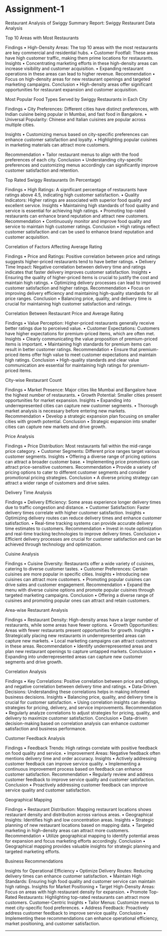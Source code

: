 # Assignment-1
Restaurant Analysis of Swiggy
Summary Report: Swiggy Restaurant Data Analysis


Top 10 Areas with Most Restaurants
 

Findings
•	High-Density Areas: The top 10 areas with the most restaurants are key commercial and residential hubs.
•	Customer Footfall: These areas have high customer traffic, making them prime locations for restaurants.
Insights
•	Concentrating marketing efforts in these high-density areas can increase visibility and customer acquisition.
•	Expanding restaurant operations in these areas can lead to higher revenue.
Recommendation
•	Focus on high-density areas for new restaurant openings and targeted marketing campaigns.
Conclusion
•	High-density areas offer significant opportunities for restaurant expansion and customer acquisition.


Most Popular Food Types Served by Swiggy Restaurants in Each City


Findings
•	City Preferences: Different cities have distinct preferences, with Indian cuisine being popular in Mumbai, and fast food in Bangalore.
•	Universal Popularity: Chinese and Italian cuisines are popular across multiple cities.

Insights
•	Customizing menus based on city-specific preferences can enhance customer satisfaction and loyalty.
•	Highlighting popular cuisines in marketing materials can attract more customers.

Recommendation
•	Tailor restaurant menus to align with the food preferences of each city.
Conclusion
•	Understanding city-specific preferences and customizing menus accordingly can significantly improve customer satisfaction and retention.

Top Rated Swiggy Restaurants (In Percentage)

 
Findings
•	High Ratings: A significant percentage of restaurants have ratings above 4.5, indicating high customer satisfaction.
•	Quality Indicators: Higher ratings are associated with superior food quality and excellent service.
Insights
•	Maintaining high standards of food quality and service is essential for achieving high ratings.
•	Promoting top-rated restaurants can enhance brand reputation and attract new customers.
Recommendation
•	Continuously monitor and improve food quality and service to maintain high customer ratings.
Conclusion
•	High ratings reflect customer satisfaction and can be used to enhance brand reputation and customer acquisition.


Correlation of Factors Affecting Average Rating

 
Findings
•	Price and Ratings: Positive correlation between price and ratings suggests higher-priced restaurants tend to have better ratings.
•	Delivery Time Impact: Negative correlation between delivery time and ratings indicates that faster delivery improves customer satisfaction.
Insights
•	Ensuring the quality of higher-priced items is crucial to justify the cost and maintain high ratings.
•	Optimizing delivery processes can lead to improved customer satisfaction and higher ratings.
Recommendation
•	Focus on improving delivery efficiency and maintaining high-quality standards for all price ranges.
Conclusion
•	Balancing price, quality, and delivery time is crucial for maintaining high customer satisfaction and ratings.


Correlation Between Restaurant Price and Average Rating

 
Findings
•	Value Perception: Higher-priced restaurants generally receive better ratings due to perceived value.
•	Customer Expectations: Customers have higher expectations for premium-priced items, which are often met.
Insights
•	Clearly communicating the value proposition of premium-priced items is important.
•	Maintaining high standards for premium items can result in better customer ratings.
Recommendation
•	Ensure that premium-priced items offer high value to meet customer expectations and maintain high ratings.
Conclusion
•	High-quality standards and clear value communication are essential for maintaining high ratings for premium-priced items.


City-wise Restaurant Count

 
Findings
•	Market Presence: Major cities like Mumbai and Bangalore have the highest number of restaurants.
•	Growth Potential: Smaller cities present opportunities for market expansion.
Insights
•	Expanding into underrepresented cities can capture new customer segments.
•	Thorough market analysis is necessary before entering new markets.
Recommendation
•	Develop a strategic expansion plan focusing on smaller cities with growth potential.
Conclusion
•	Strategic expansion into smaller cities can capture new markets and drive growth.




Price Analysis

 
Findings
•	Price Distribution: Most restaurants fall within the mid-range price category.
•	Customer Segments: Different price ranges target various customer segments.
Insights
•	Offering a diverse range of pricing options can attract a broader customer base.
•	Implementing price promotions can attract price-sensitive customers.
Recommendation
•	Provide a variety of pricing options to cater to different customer segments and consider promotional pricing strategies.
Conclusion
•	A diverse pricing strategy can attract a wider range of customers and drive sales.



Delivery Time Analysis

 
Findings
•	Delivery Efficiency: Some areas experience longer delivery times due to traffic congestion and distance.
•	Customer Satisfaction: Faster delivery times correlate with higher customer satisfaction.
Insights
•	Optimizing delivery routes can reduce delivery times and enhance customer satisfaction.
•	Real-time tracking systems can provide accurate delivery time estimates to customers.
Recommendation
•	Invest in route optimization and real-time tracking technologies to improve delivery times.
Conclusion
•	Efficient delivery processes are crucial for customer satisfaction and can be achieved through technology and optimization.



Cuisine Analysis

 
Findings
•	Cuisine Diversity: Restaurants offer a wide variety of cuisines, catering to diverse customer tastes.
•	Customer Preferences: Certain cuisines are more popular in specific cities.
Insights
•	Introducing new cuisines can attract more customers.
•	Promoting popular cuisines can drive sales and customer engagement.
Recommendation
•	Expand the menu with diverse cuisine options and promote popular cuisines through targeted marketing campaigns.
Conclusion
•	Offering a diverse range of cuisines and promoting popular ones can attract and retain customers.


Area-wise Restaurant Analysis

 
Findings
•	Restaurant Density: High-density areas have a larger number of restaurants, while some areas have fewer options.
•	Growth Opportunities: Areas with fewer restaurants present opportunities for growth.
Insights
•	Strategically placing new restaurants in underrepresented areas can capture new markets.
•	Local marketing campaigns can attract customers in these areas.
Recommendation
•	Identify underrepresented areas and plan new restaurant openings to capture untapped markets.
Conclusion
•	Expanding into underrepresented areas can capture new customer segments and drive growth.


Correlation Analysis

 
Findings
•	Key Correlations: Positive correlation between price and ratings, and negative correlation between delivery time and ratings.
•	Data-Driven Decisions: Understanding these correlations helps in making informed business decisions.
Insights
•	Balancing price, quality, and delivery time is crucial for customer satisfaction.
•	Using correlation insights can develop strategies for pricing, delivery, and service improvements.
Recommendation
•	Regularly analyze correlations to adjust strategies for pricing, quality, and delivery to maximize customer satisfaction.
Conclusion
•	Data-driven decision-making based on correlation analysis can enhance customer satisfaction and business performance.

Customer Feedback Analysis

 
Findings
•	Feedback Trends: High ratings correlate with positive feedback on food quality and service.
•	Improvement Areas: Negative feedback often mentions delivery time and order accuracy.
Insights
•	Actively addressing customer feedback can improve service quality.
•	Implementing a continuous improvement process based on feedback can enhance customer satisfaction.
Recommendation
•	Regularly review and address customer feedback to improve service quality and customer satisfaction.
Conclusion
•	Proactively addressing customer feedback can improve service quality and customer satisfaction.


Geographical Mapping

 
Findings
•	Restaurant Distribution: Mapping restaurant locations shows restaurant density and distribution across various areas.
•	Geographical Insights: Identifies high and low concentration areas.
Insights
•	Strategic planning of new restaurant locations based on mapping data.
•	Targeted marketing in high-density areas can attract more customers.
Recommendation
•	Utilize geographical mapping to identify potential areas for expansion and focus marketing efforts accordingly.
Conclusion
•	Geographical mapping provides valuable insights for strategic planning and targeted marketing efforts.


Business Recommendations

Insights for Operational Efficiency
•	Optimize Delivery Routes: Reducing delivery times can enhance customer satisfaction.
•	Maintain High Standards: Ensuring high food quality and customer service can maintain high ratings.
Insights for Market Positioning
•	Target High-Density Areas: Focus on areas with high restaurant density for expansion.
•	Promote Top-Rated Restaurants: Highlighting top-rated restaurants can attract more customers.
Customer-Centric Insights
•	Tailor Menus: Customize menus to meet city-specific food preferences.
•	Address Feedback: Proactively address customer feedback to improve service quality.
Conclusion
•	Implementing these recommendations can enhance operational efficiency, market positioning, and customer satisfaction.







________________________________________


